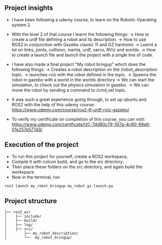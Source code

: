 ## Project insights
- I have been following a udemy course, to learn on the Robotic Operating system 2.
- With the level 2 of that course I learnt the following things:
-> How to create a urdf file defining a robot and its description.
-> How to use ROS2 in conjunction with Gazebo classic 11 and GZ harmonic
-> Learnt a lot on links, joints, collision, inertia, urdf, xacro, RViz and worlds.
-> How to create a launch file and launch the project with a single line of code.

- I have also made a final project "My robot bringup" which does the following things:
-> Creates a robot description on the /robot_description topic.
-> launches rviz with the robot defined in the topic.
-> Spawns the robot in gazebo with a world in the worlds directory
-> We can start the simulation, to check out the physics simulation in gazebo.
-> We can move the robot by sending a command to /cmd_vel topic.

- It was such a great experience going through, to set up ubuntu  and ROS2 with the help of this udemy course: https://www.udemy.com/course/ros2-tf-urdf-rviz-gazebo/

- To verify my certificate on completion of this course, you can visit: https://www.udemy.com/certificate/UC-7dd80c79-357a-4c60-99a9-01e257e577d3/

## Execution of the project
- To run this project for yourself, create a ROS2 workspace,
- Compile it with colcon build, and go to the src directory.
- Then place these folders on the src directory, and again build the workspace.
- Now in the terminal, run
```bash
ros2 launch my_robot_bringup my_robot_gz.launch.py
```

## Project structure
```
├── ros2_ws/
│    ├── include/
│    ├── build/
│    ├── log/
│    ├── src/
│        ├── my_robot_description/
│        └──  my_robot_bringup/
```
